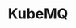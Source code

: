 ---
blog: https://kubemq.io/blog
codehost: https://github.com/kubemq-io/kubemq-community
logohandle: kubemqio
sort: kubemq
title: KubeMQ
twitter: https://x.com/KubeMq
website: https://kubemq.io/
---